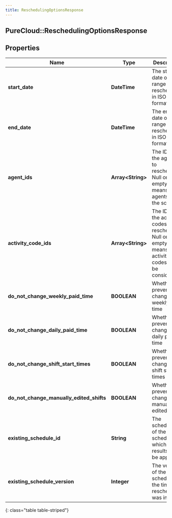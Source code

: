 ```yaml
---
title: ReschedulingOptionsResponse
---
```

## PureCloud::ReschedulingOptionsResponse

## Properties

|Name | Type | Description | Notes|
|------------ | ------------- | ------------- | -------------|
| **start_date** | **DateTime** | The start date of the range to reschedule in ISO-8601 format | |
| **end_date** | **DateTime** | The end date of the range to reschedule in ISO-8601 format | |
| **agent_ids** | **Array&lt;String&gt;** | The IDs of the agents to reschedule.  Null or empty means all agents on the schedule | [optional] |
| **activity_code_ids** | **Array&lt;String&gt;** | The IDs of the activity codes to reschedule. Null or empty means all activity codes will be considered | [optional] |
| **do_not_change_weekly_paid_time** | **BOOLEAN** | Whether to prevent changes to weekly paid time | |
| **do_not_change_daily_paid_time** | **BOOLEAN** | Whether to prevent changes to daily paid time | |
| **do_not_change_shift_start_times** | **BOOLEAN** | Whether to prevent changes to shift start times | |
| **do_not_change_manually_edited_shifts** | **BOOLEAN** | Whether to prevent changes to manually edited shifts | |
| **existing_schedule_id** | **String** | The schedule ID of the schedule to which the results will be applied | [optional] |
| **existing_schedule_version** | **Integer** | The version of the schedule at the time the rescheduling was initiated | [optional] |
{: class="table table-striped"}



